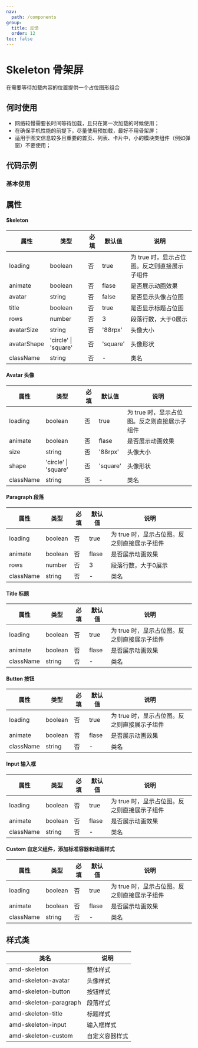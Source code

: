 ```yaml
---
nav:
  path: /components
group:
  title: 反馈
  order: 12
toc: false
---
```


#  Skeleton 骨架屏
在需要等待加载内容的位置提供一个占位图形组合
## 何时使用
- 网络较慢需要长时间等待加载，且只在第一次加载的时候使用；
- 在确保手机性能的前提下，尽量使用预加载，最好不用骨架屏；
- 适用于图文信息较多且重要的首页、列表、卡片中，小的模块类组件（例如弹窗）不要使用；

## 代码示例
### 基本使用
<code src='../../demo/pages/Skeleton'></code>

## 属性

#### Skeleton
| 属性 | 类型 | 必填 | 默认值 | 说明 |
| -----|-----|-----|-----|----- |
| loading | boolean  | 否 | true | 为 true 时，显示占位图。反之则直接展示子组件 |
| animate | boolean | 否 | flase | 是否展示动画效果 |
| avatar | string | 否 | false | 是否显示头像占位图 |
| title | boolean | 否 | true | 是否显示标题占位图 |
| rows | number | 否 | 3 | 段落行数，大于0展示 |
| avatarSize | string | 否 | '88rpx' | 头像大小 |
| avatarShape | 'circle' \| 'square' | 否 | 'square' | 头像形状 |
| className | string | 否 | - | 类名 |

#### Avatar 头像
| 属性 | 类型 | 必填 | 默认值 | 说明 |
| -----|-----|-----|-----|----- |
| loading | boolean  | 否 | true | 为 true 时，显示占位图。反之则直接展示子组件 |
| animate | boolean | 否 | flase | 是否展示动画效果 |
| size | string | 否 | '88rpx' | 头像大小 |
| shape | 'circle' \| 'square' | 否 | 'square' | 头像形状 |
| className | string | 否 | - | 类名 |

#### Paragraph 段落
| 属性 | 类型 | 必填 | 默认值 | 说明 |
| -----|-----|-----|-----|----- |
| loading | boolean  | 否 | true | 为 true 时，显示占位图。反之则直接展示子组件 |
| animate | boolean | 否 | flase | 是否展示动画效果 |
| rows | number | 否 | 3 | 段落行数，大于0展示 |
| className | string | 否 | - | 类名 |

#### Title 标题
| 属性 | 类型 | 必填 | 默认值 | 说明 |
| -----|-----|-----|-----|----- |
| loading | boolean  | 否 | true | 为 true 时，显示占位图。反之则直接展示子组件 |
| animate | boolean | 否 | flase | 是否展示动画效果 |
| className | string | 否 | - | 类名 |

#### Button 按钮
| 属性 | 类型 | 必填 | 默认值 | 说明 |
| -----|-----|-----|-----|----- |
| loading | boolean  | 否 | true | 为 true 时，显示占位图。反之则直接展示子组件 |
| animate | boolean | 否 | flase | 是否展示动画效果 |
| className | string | 否 | - | 类名 |
#### Input 输入框
| 属性 | 类型 | 必填 | 默认值 | 说明 |
| -----|-----|-----|-----|----- |
| loading | boolean  | 否 | true | 为 true 时，显示占位图。反之则直接展示子组件 |
| animate | boolean | 否 | flase | 是否展示动画效果 |
| className | string | 否 | - | 类名 |

#### Custom 自定义组件，添加标准容器和动画样式
| 属性 | 类型 | 必填 | 默认值 | 说明 |
| -----|-----|-----|-----|----- |
| loading | boolean  | 否 | true | 为 true 时，显示占位图。反之则直接展示子组件 |
| animate | boolean | 否 | flase | 是否展示动画效果 |
| className | string | 否 | - | 类名 |


## 样式类
| 类名 | 说明 |
| -----|-----|
| amd-skeleton | 整体样式 |
| amd-skeleton-avatar | 头像样式 |
| amd-skeleton-button | 按钮样式 |
| amd-skeleton-paragraph | 段落样式 |
| amd-skeleton-title | 标题样式 |
| amd-skeleton-input | 输入框样式 |
| amd-skeleton-custom | 自定义容器样式 |
